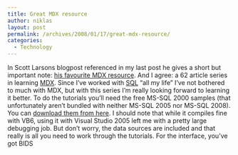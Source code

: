 ```yaml
---
title: Great MDX resource
author: niklas
layout: post
permalink: /archives/2008/01/17/great-mdx-resource/
categories:
  - Technology
---
```

In Scott Larsons blogpost referenced in my last post he gives a short but important note: [his favourite MDX resource][1]. And I agree: a 62 article series in learning [MDX][2]. Since I&#8217;ve worked with [SQL][3] &#8220;all my life&#8221; I&#8217;ve not bothered to much with MDX, but with this series I&#8217;m really looking forward to learning it better. To do the tutorials you&#8217;ll need the free MS-SQL 2000 samples (that unfortunately aren&#8217;t bundled with neither MS-SQL 2005 nor MS-SQL 2008). You can [download them from here][4]. I should note that while it compiles fine with VB6, using it with Visual Studio 2005 left me with a pretty large debugging job. But don&#8217;t worry, the data sources are included and that really is all you need to work through the tutorials. For the interface, you&#8217;ve got BIDS

 [1]: http://www.databasejournal.com/features/mssql/article.php/1495511
 [2]: http://en.wikipedia.org/wiki/Multidimensional_Expressions
 [3]: http://en.wikipedia.org/wiki/SQL
 [4]: http://www.microsoft.com/downloads/details.aspx?familyid=7824ba50-3e29-45cf-8c02-5597c014a707&displaylang=en
